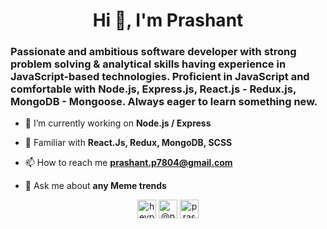 <h1 align="center">Hi 👋, I'm Prashant</h1>
<h3>Passionate and ambitious software developer with strong problem solving & analytical skills having experience in JavaScript-based technologies.
Proficient in JavaScript and comfortable with Node.js, Express.js, React.js - Redux.js, MongoDB - Mongoose. Always eager to learn something new.</h3>

- 🔭 I’m currently working on **Node.js / Express**

- 🌱 Familiar with **React.Js, Redux, MongoDB, SCSS**

- 📫 How to reach me **prashant.p7804@gmail.com**

- 💬 Ask me about **any Meme trends**


<p align="center">
<a href="https://dev.to/heyprashant" target="blank"><img align="center" src="https://cdn.jsdelivr.net/npm/simple-icons@3.0.1/icons/dev-dot-to.svg" alt="heyprashant" height="30" width="30" /></a>
<a href="https://twitter.com/@prashaxnt" target="blank"><img align="center" src="https://cdn.jsdelivr.net/npm/simple-icons@3.0.1/icons/twitter.svg" alt="@prashaxnt" height="30" width="30" /></a>
<a href="https://linkedin.com/in/prashant-panchal-a74793b1" target="blank"><img align="center" src="https://cdn.jsdelivr.net/npm/simple-icons@3.0.1/icons/linkedin.svg" alt="prashant-panchal-a74793b1" height="30" width="30" /></a>
</p>
